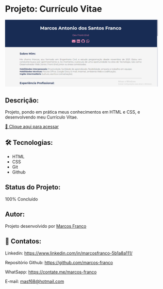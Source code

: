 #   Projeto: Currículo Vitae

![preview](./preview.png)

## Descrição:
Projeto, pondo em prática meus conhecimentos em HTML e CSS, e desenvolvendo meu Currículo Vitae.


[🔗 Clique aqui para acessar](https://marcos-franco.github.io/curriculum-vitae-marcosfranco/)


## 🛠 Tecnologias:
- HTML
- CSS
- Git
- Github

## Status do Projeto:
100% Concluído

## Autor:
Projeto desenvolvido por [Marcos Franco](https://www.linkedin.com/in/marcosfranco-5b1a8a111/)

## 💛 Contatos:

Linkedin: https://www.linkedin.com/in/marcosfranco-5b1a8a111/

Repositório Github: https://github.com/marcos-franco

WhatSapp: https://contate.me/marcos-franco

E-mail: masf68@hotmail.com
